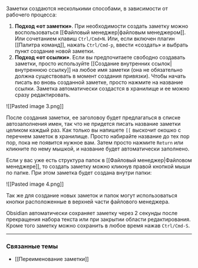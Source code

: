 Заметки создаются несколькими способами, в зависимости от рабочего процесса:

1. **Подход «от заметки»**. При необходимости создать заметку можно воспользоваться [[Файловый менеджер|файловым менеджером]]. Или сочетанием клавиш `Ctrl/Cmd+N`. Или, если включен плагин [[Палитра команд]], нажать `Ctrl/Cmd-p`, ввести «создать» и выбрать пункт создание новой заметки.
1. **Подход «от ссылки»**. Если вы предпочитаете свободно создавать заметки, просто используйте [[Создание внутренних ссылок|внутреннюю ссылку]] на любое имя заметки (она не обязательно должна существовать в момент создания привязки). Чтобы начать писать во вновь созданной заметке, просто нажмите на название ссылки. Заметка автоматически создастся в хранилище и ее можно сразу редактировать.

![[Pasted image 3.png]]

После создания заметки, ее заголовоу будет предлагаться в списке автозаполнения имен, так что не придется писать название заметки целиком каждый раз. Как только вы напишете `[[` выскочит окошко с перечнем заметок в хранилище. Просто набирайте название до тех пор пор, пока не появится нужное вам. Затем просто нажмите `Return` или кликните по нему мышкой, и название будет автоматически заполнено.

Если у вас уже есть структура папок в [[Файловый менеджер|Файловом менеджере]], то создать заметку можно кликнув правой кнопкой мыши по папке. При этом заметка будет создана внутри папки:

![[Pasted image 4.png]]

Так же для создание новых заметок и папок могут использоваться кнопки расположенные в верхней части файлового менеджера.

Obsidian автоматически сохраняет заметку через 2 секунды после прекращения набора текста или при закрытии области редактирования. Кроме того заметку можно сохранить в любое время нажав `Ctrl/Cmd-S`.

---

### Связанные темы

- [[Переименование заметки]]
